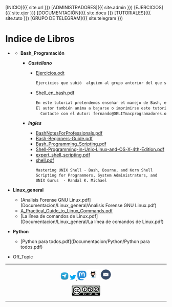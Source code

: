 [INICIO]({{ site.url }})  [ADMINISTRADORES]({{ site.admin }}) [EJERCICIOS]({{ site.ejer }}) [DOCUMENTACIÓN]({{ site.docu }}) [TUTORIALES]({{ site.tuto }}) [GRUPO DE TELEGRAM]({{ site.telegram }})

# Indice de Libros

- - **Bash_Programación**
	- **_Castellano_**
		- [Ejercicios.odt](Bash_Programacion/Castellano/Ejercicios.odt)
		
		  ```tex 
		  Ejercicios que subió  alguien al grupo anterior del que somos **Fork**.
		  ```
		
		- [Shell_en_bash.pdf](Bash_Programacion/Castellano/bash.pdf)
		
		  ```tex 
		  En este tutorial pretendemos enseñar el manejo de Bash, el Bourne Again Shell de GNU.
		  El autor también anima a bajarse o imprimirse este tutorial a cualquier persona interesada en conocer el shell Bash. Madrid, Mayo 2009
		    Contacte con el Autor: fernando@DELITmacprogramadores.org
		  ```
	- **_Ingles_**
		
		- [BashNotesForProfessionals.pdf](Bash_Programacion/Ingles/BashNotesForProfessionals.pdf)
		- [Bash-Beginners-Guide.pdf](Bash_Programacion/Ingles/Bash-Beginners-Guide.pdf)
		- [Bash_Programming_Scripting.pdf](Bash_Programacion/Ingles/Bash_Programming_Scripting.pdf)
		- [Shell-Programming-in-Unix-Linux-and-OS-X-4th-Edition.pdf](Bash_Programacion/Ingles/Shell-Programming-in-Unix-Linux-and-OS-X-4th-Edition.pdf)
		- [expert_shell_scripting.pdf](Bash_Programacion/Ingles/expert_shell_scripting.pdf)
		- [shell.pdf](Bash_Programacion/Ingles/shell.pdf)
		  ```text
		  Mastering UNIX Shell - Bash, Bourne, and Korn Shell Scripting for Programmers, System Administrators, and UNIX Gurus  - Randal K. Michael
		  ```
- **Linux_general**
	- [Analisis Forense GNU Linux.pdf](Documentacion/Linux_general/Analisis Forense GNU Linux.pdf)
	- [A_Practical_Guide_to_Linux_Commands.pdf](Documentacion/Linux_general/A_Practical_Guide_to_Linux_Commands.pdf)
	- [La línea de comandos de Linux.pdf](Documentacion/Linux_general/La línea de comandos de Linux.pdf)
- **Python**
	
	- [Python para todos.pdf](Documentacion/Python/Python para todos.pdf)
 - Off\_Topic

------
<center>
<a href="https://t.me/shell_cli_bash_scripting"><img src="../imag/telegram.png" alt="Telegram" style="zoom:10%;" /></a> <a href="https://twitter.com/EliasNieva"><img src="../imag/twitter.png" alt="Twitter" style="zoom:30%;" /> </a> <a href="https://mastodon.social/@EliasNieva"><img src="../imag/mastodon.png" alt="Mastodon" style="zoom:5%;" /></a> <a href="https://github.com/EliasNP"><img src="../imag/github.png" alt="Mastodon" style="zoom:7%;" /></a> <a href="mailto:eliasnievap@protonmail.com"><img src="../imag/Mail-icon.png" alt="E-mail" style="zoom:7%;" /></a>

![](../imag/88x31.png)

------

